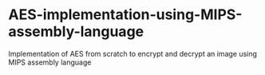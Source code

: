 # AES-implementation-using-MIPS-assembly-language
Implementation of AES from scratch to encrypt and decrypt an image using MIPS assembly language
